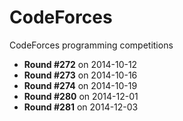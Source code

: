 CodeForces
==========

CodeForces programming competitions

- **Round #272** on 2014-10-12
- **Round #273** on 2014-10-16
- **Round #274** on 2014-10-19
- **Round #280** on 2014-12-01
- **Round #281** on 2014-12-03
